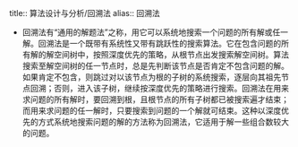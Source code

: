 title:: 算法设计与分析/回溯法
alias:: 回溯法

- 回溯法有“通用的解题法”之称，用它可以系统地搜索一个问题的所有解或任一解。回溯法是一个既带有系统性又带有跳跃性的搜索算法。它在包含问题的所有解的解空间树中，按照深度优先的策略，从根节点出发搜索解空间树。算法搜索至解空间树的任一节点时，总是先判断该节点是否肯定不包含问题的解。如果肯定不包含，则跳过对以该节点为根的子树的系统搜索，逐层向其祖先节点回溯；否则，进入该子树，继续按深度优先的策略进行搜索。回溯法在用来求问题的所有解时，要回溯到根，且根节点的所有子树都已被搜索遍才结束；而用来求问题的任一解时，只要搜索到问题的一个解就可结束。这种以深度优先的方式系统地搜索问题的解的方法称为回溯法，它适用于解一些组合数较大的问题。